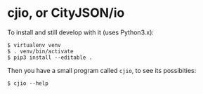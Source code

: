 # cjio, or CityJSON/io

To install and still develop with it (uses Python3.x):

    $ virtualenv venv
    $ . venv/bin/activate
    $ pip3 install --editable .

Then you have a small program called `cjio`, to see its possibities:

    $ cjio --help


